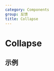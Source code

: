 ```yaml
---
category: Components
group: 反馈
title: Collapse
---
```


# Collapse

## 示例

<code src="./demos/demo1.jsx"></code>
